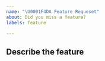 ```yaml
---
name: "\U0001F4DA Feature Requeset"
about: Did you miss a feature?
labels: feature

---
```

<!--
Thanks for reporting an feature 🙌 ❤️

Before opening a new issue, please make sure that we do not have any duplicates already open. You can ensure this by searching the issue list for this repository. If there is a duplicate, please close your issue and add a comment to the existing issue instead.
-->

## Describe the feature
<!-- Please let us know what exactly you are missing. Describe it detailed as possible. -->
